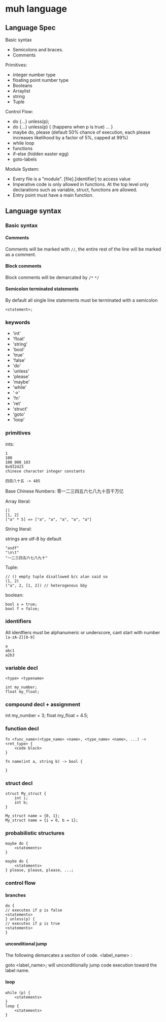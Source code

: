 # muh language

## Language Spec

Basic syntax
  - Semicolons and braces.
  - Comments

Primitives:
  - integer number type
  - floating point number type
  - Booleans
  - Arraylist
  - string
  - Tuple


Control Flow:
  - do {...} unless(p);
  - do {...} unless(p) { (happens when p is true) ... }
  - maybe do, please (default 50% chance of execution, each please increases likelihood by a factor of 5%, capped at 99%)
  - while loop
  - functions
  - if-else (hidden easter egg)
  - goto-labels


Module System:
  - Every file is a "module". [file].[identifier] to access value
  - Imperative code is only allowed in functions. At the top level only declarations such as variable, struct, functions are allowed.
  - Entry point must have a main function.



## Language syntax

### Basic syntax

#### Comments
Comments will be marked with `//`, the entire rest of the line will be marked as a comment.

#### Block comments
Block comments will be demarcated by `/*` `*/`


#### Semicolon terminated statements

By default all single line statements must be terminated with a semicolon

```
<statement>;
```


### keywords

- 'int'
- 'float'
- 'string'
- 'bool'
- 'true'
- 'false'
- 'do'
- 'unless'
- 'please'
- 'maybe'
- 'while'
- '->'
- 'fn'
- 'ret'
- 'struct'
- 'goto'
- 'loop'
### primitives

ints:
```
1
100
100_000_103
0x932423
chinese character integer constants

四百八十五 -> 485

```
Base Chinese Numbers:
    零一二三四五六七八九十百千万亿

Array literal:

```
[]
[1, 2]
["a" * 5] => ["a", "a", "a", "a", "a"]
```

String literal:

strings are utf-8 by default

```
"asdf"
"\n\t"
"一二三四五六七八九十"
```

Tuple:

```
// () empty tuple disallowed b/c alan said so
(1, 2)
("a", 2, [1, 2]) // heterogenous bby
```


boolean:

```
bool x = true;
bool f = false;
```


### identifiers

All identfiers must be alphanumeric or underscore, cant start with number `[a-zA-Z][0-9]`

```
a
abc1
a2b3
```


### variable decl


```
<type> <typename>

int my_number;
float my_float;
```

### compound decl + assignment

int my_number = 3;
float my_float = 4.5;

### function decl

```
fn <func_name>(<type_name> <name>, <type_name> <name>, ...) -> <ret_type> {
    <code block>
}

fn name(int a, string b) -> bool {

}

```

### struct decl

```
struct My_struct {
    int i;
    int b;
}

My_struct name = {0, 1};
My_struct name = {i = 0, b = 1};
```

### probabilistic structures
```
maybe do {
    <statements>
}

maybe do {
    <statements>
} please, please, please, ...;
```


### control flow

#### branches
```
do {
// executes if p is false
<statements>
} unless(p) {
// executes if p is true
<statements>
}
```

#### unconditional jump
The following demarcates a section of code.
<label_name> :

goto <label_name>;
will unconditionally jump code execution toward the label name.

#### loop
```
while (p) {
    <statements>
}
loop {
    <statements>
}
```



<!-- TODO what about errors/crashes? -->

